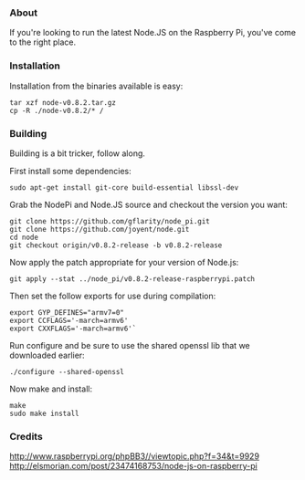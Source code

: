 ### About

If you're looking to run the latest Node.JS on the Raspberry Pi, you've come to the right place.  


### Installation


Installation from the binaries available is easy:

```
tar xzf node-v0.8.2.tar.gz
cp -R ./node-v0.8.2/* /
```

### Building 

Building is a bit tricker, follow along.

First install some dependencies:

```
sudo apt-get install git-core build-essential libssl-dev
```


Grab the NodePi and Node.JS source and checkout the version you want:


```
git clone https://github.com/gflarity/node_pi.git
git clone https://github.com/joyent/node.git
cd node
git checkout origin/v0.8.2-release -b v0.8.2-release
```


Now apply the patch appropriate for your version of Node.js:

```
git apply --stat ../node_pi/v0.8.2-release-raspberrypi.patch
```

Then set the follow exports for use during compilation:

```
export GYP_DEFINES="armv7=0"
export CCFLAGS='-march=armv6'
export CXXFLAGS='-march=armv6'`
```

Run configure and be sure to use the shared openssl lib that we downloaded earlier:

```
./configure --shared-openssl
```

Now make and install:


```
make
sudo make install
```


### Credits

http://www.raspberrypi.org/phpBB3//viewtopic.php?f=34&t=9929
http://elsmorian.com/post/23474168753/node-js-on-raspberry-pi
